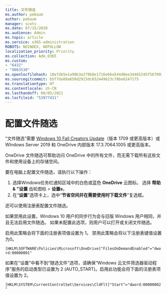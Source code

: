 ```yaml
---
title: 文件随选
ms.author: pebaum
author: pebaum
manager: scotv
ms.date: 07/15/2020
ms.audience: Admin
ms.topic: article
ms.service: o365-administration
ROBOTS: NOINDEX, NOFOLLOW
localization_priority: Priority
ms.collection: Adm_O365
ms.custom:
- "6432"
- "9003530"
ms.openlocfilehash: 10efdb5e1a90b3e279b8e1716e66a544d0ee34465245f5670930d8a9364a8cc3
ms.sourcegitcommit: b5f7da89a650d2915dc652449623c78be6247175
ms.translationtype: HT
ms.contentlocale: zh-CN
ms.lasthandoff: 08/05/2021
ms.locfileid: "53977431"
---
```

# <a name="configure-files-on-demand"></a>配置文件随选

“文件随选”需要 [Windows 10 Fall Creators Update](https://go.microsoft.com/fwlink/p/?linkid=859040)（版本 1709 或更高版本）或 WIndows Server 2019 和 OneDrive 内部版本 17.3.7064.1005 或更高版本。

OneDrive 文件随选可帮助访问 OneDrive 中的所有文件，而无需下载所有这些文件和使用设备上的存储空间。

要在电脑上配置文件随选，请执行以下操作：

1. 选择Windows任务栏通知区域中的白色或蓝色 **OneDrive** 云图标。 选择 **帮助 & "设置** 齿轮图标 > **设置s**。
2. 在“**设置**”选项卡上，选中“**节省空间并在需要使用时下载文件**”复选框。  

还可以使用注册表配置文件随选。

如果禁用此设置，Windows 10 用户的同步行为会与旧版 Windows 用户相同，并且无法启用文件随选。 如果未配置此选项，则用户可以打开或关闭文件随选。

启用此策略会将下面的注册表项值设置为 1。 禁用此策略会将以下注册表键值设置为0。

`[HKLM\SOFTWARE\Policies\Microsoft\OneDrive]"FilesOnDemandEnabled"="dword:00000001"`

如果在“设置”中看不到“随选文件”选项，请确保“Windows 云文件筛选器驱动程序”服务的启动类型已设置为 2 (AUTO_START)。启用此功能会将下面的注册表项值设置为 2。

`[HKLM\SYSTEM\CurrentControlSet\Services\CldFlt]"Start"="dword:00000002"`